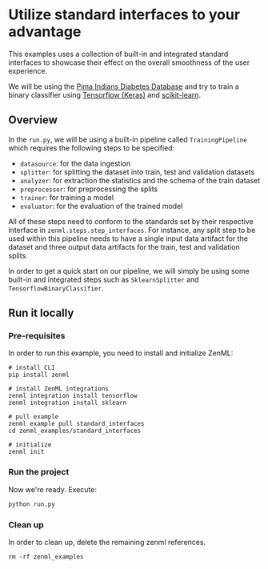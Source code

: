 # Utilize standard interfaces to your advantage

This examples uses a collection of built-in and integrated standard interfaces to showcase their effect
on the overall smoothness of the user experience.

We will be using the [Pima Indians Diabetes Database](https://www.kaggle.com/uciml/pima-indians-diabetes-database?select=diabetes.csv) 
and try to train a binary classifier using [Tensorflow (Keras)](https://www.tensorflow.org/) and [scikit-learn](https://scikit-learn.org/).

## Overview

In the `run.py`, we will be using a built-in pipeline called `TrainingPipeline` which requires the following steps 
to be specified:

- `datasource`: for the data ingestion 
- `splitter`: for splitting the dataset into train, test and validation datasets
- `analyzer`: for extraction the statistics and the schema of the train dataset
- `preprocessor`: for preprocessing the splits
- `trainer`: for training a model 
- `evaluator`: for the evaluation of the trained model

All of these steps need to conform to the standards set by their respective interface in `zenml.steps.step_interfaces`. 
For instance, any split step to be used within this pipeline needs to have a single input data artifact for the dataset 
and three output data artifacts for the train, test and validation splits. 

In order to get a quick start on our pipeline, we will simply be using some built-in and integrated steps such 
as `SklearnSplitter` and `TensorflowBinaryClassifier`.

## Run it locally

### Pre-requisites
In order to run this example, you need to install and initialize ZenML:

```shell
# install CLI
pip install zenml

# install ZenML integrations
zenml integration install tensorflow
zenml integration install sklearn

# pull example
zenml example pull standard_interfaces
cd zenml_examples/standard_interfaces

# initialize
zenml init
```

### Run the project
Now we're ready. Execute:

```bash
python run.py
```

### Clean up
In order to clean up, delete the remaining zenml references.

```shell
rm -rf zenml_examples
```
